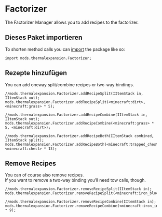 # Factorizer

The Factorizer Manager allows you to add recipes to the factorizer.

## Dieses Paket importieren

To shorten method calls you can [import](/AdvancedFunctions/Import/) the package like so:

    import mods.thermalexpansion.Factorizer;
    

## Rezepte hinzufügen

You can add oneway split/combine recipes or two-way bindings.

    //mods.thermalexpansion.Factorizer.addRecipeSplit(IItemStack in, IItemStack out);
    mods.thermalexpansion.Factorizer.addRecipeSplit(<minecraft:dirt>, <minecraft:grass> * 5);
    
    //mods.thermalexpansion.Factorizer.addRecipeCombine(IItemStack in, IItemStack out);
    mods.thermalexpansion.Factorizer.addRecipeCombine(<minecraft:grass> * 5, <minecraft:dirt>);
    
    //mods.thermalexpansion.Factorizer.addRecipeBoth(IItemStack combined, IItemStack split);
    mods.thermalexpansion.Factorizer.addRecipeBoth(<minecraft:trapped_chest>, <minecraft:chest> * 13);
    

## Remove Recipes

You can of course also remove recipes.  
If you want to remove a two-way binding you'll need tow calls, though.

    //mods.thermalexpansion.Factorizer.removeRecipeSplit(IItemStack in);
    mods.thermalexpansion.Factorizer.removeRecipeSplit(<minecraft:iron_block>);
    
    //mods.thermalexpansion.Factorizer.removeRecipeCombine(IItemStack in);
    mods.thermalexpansion.Factorizer.removeRecipeCombine(<minecraft:iron_ingot> * 9);